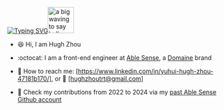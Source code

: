 [![Typing SVG](https://readme-typing-svg.herokuapp.com?font=VT323&pause=1000&color=000000&vCenter=true&width=240&height=22&lines=Welcome+to+my+Github+homepage!+)](https://git.io/typing-svg)<img src="https://user-images.githubusercontent.com/84819219/210441416-67221157-9cd0-40b2-9c0c-2ba98a12fde5.gif" alt="a big waving to say hello" width="60px">  
    
- 😆 Hi, I am Hugh Zhou

- :octocat: I am a front-end engineer at [Able Sense](https://ablesense.com/), a [Domaine](https://meetdomaine.com/) brand        

- 💬 How to reach me: [https://www.linkedin.com/in/yuhui-hugh-zhou-47181b170/], or 📧 [hughzhoutrt@gmail.com]   
     
- :office: Check my contributions from 2022 to 2024 via my [past Able Sense Github account](https://github.com/ablesense-hugh)
